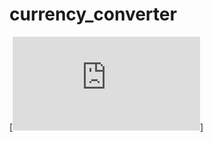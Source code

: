 # currency_converter
[![Streamlit App](https://share.streamlit.io/pavithvish/currency_converter/main/currency.py)]


